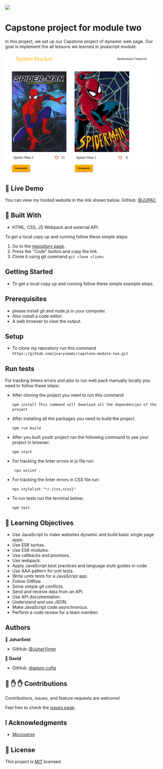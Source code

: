 ![](https://img.shields.io/badge/Microverse-blueviolet)

# Capstone project for module two

In this project, we set up our Capstone project of dynamic web page. Our goal is implement 
the all lessons we learned in javascript module. 

![screenshot](./public/Screenshot%20from%202022-10-20%2011-48-34.png)

## :red_circle: Live Demo
You can view my hosted website in the link shown below.
GitHub: [@JUPAC](https://juaryimami.github.io/capestone-module-two/dist/)

## :hammer: Built With

- HTML, CSS, JS Webpack and external API.

To get a local copy up and running follow these simple steps:

1. Go to the [repository page]( https://juaryimami.github.io/capstone-module-two/).
2. Press the "Code" button and copy the link.
3. Clone it using git command `git clone <link>`.

## Getting Started
   - To get a local copy up and running follow these simple example steps.

## Prerequisites
   - please install git and node.js in your computer.
   - Also install a code editor.
   - A web browser to view the output.

## Setup
   - To clone my repository run this command `https://github.com/juaryimami/capstone-module-two.git`  

## Run tests
   For tracking linters errors and also to run web pack manually locally you need to follow these steps:

   - After cloning the project you need to run this command

         npm install This command will download all the dependencies of the project

   - After installing all the packages you need to build the project.
        
         npm run build
         
   - After you built youdr project run the following command to see your project in browser.
        
         npm start

  - For tracking the linter errors in js file run:

         npx eslint .

   - For tracking the linter errors in CSS file run:

         npx stylelint "*/.{css,scss}"

   - To run tests run the terminal below:

         npm test

## :blue_book: Learning Objectives

- Use JavaScript to make websites dynamic and build basic single page apps.
- Use ES6 syntax.
- Use ES6 modules.
- Use callbacks and promises.
- Use webpack.
- Apply JavaScript best practices and language style guides in code.
- Use AAA pattern for unit tests.
- Write units tests for a JavaScript app.
- Follow Gitflow.
- Solve simple git conflicts.
- Send and receive data from an API.
- Use API documentation.
- Understand and use JSON.
- Make JavaScript code asynchronous.
- Perform a code review for a team member.

## Authors

👤 **JuharSeid**

- GitHub: [@JuharYimer](https://github.com/juaryimami)

👤 **David**

- GitHub: [@amon-cofie](https://github.com/amone-cofie)

## 🤝 :raised_hand: :raised_hand: Contributions

Contributions, issues, and feature requests are welcome!

Feel free to check the [issues page](https://github.com/juaryimami/capstone-module-two/issues).

## :grey_exclamation: Acknowledgments

- [Microverse](https://www.microverse.org/)

## 📝 License

This project is [MIT](LICENSE) licensed.
